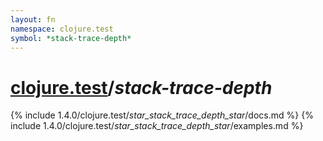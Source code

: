 ```yaml
---
layout: fn
namespace: clojure.test
symbol: *stack-trace-depth*
---
```


# [clojure.test](../)/*stack-trace-depth*

{% include 1.4.0/clojure.test/_star_stack_trace_depth_star_/docs.md %}
{% include 1.4.0/clojure.test/_star_stack_trace_depth_star_/examples.md %}

